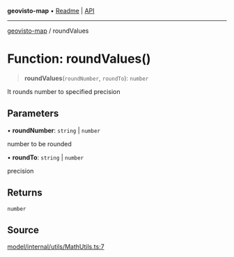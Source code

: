 **geovisto-map** • [Readme](../README.md) \| [API](../globals.md)

***

[geovisto-map](../README.md) / roundValues

# Function: roundValues()

> **roundValues**(`roundNumber`, `roundTo`): `number`

It rounds number to specified precision

## Parameters

• **roundNumber**: `string` \| `number`

number to be rounded

• **roundTo**: `string` \| `number`

precision

## Returns

`number`

## Source

[model/internal/utils/MathUtils.ts:7](https://github.com/geovisto/geovisto-map/blob/5ee2cb5d45c19062fc8fc6beefa2848c076518b6/src/model/internal/utils/MathUtils.ts#L7)
